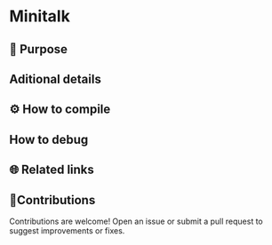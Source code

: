 # Minitalk


## 🚀 Purpose


## Aditional details



## ⚙️ How to compile


##  How to debug

  
## 🌐 Related links


##  🤝Contributions
Contributions are welcome! Open an issue or submit a pull request to suggest improvements or fixes.
